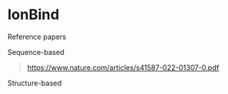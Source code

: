 # IonBind

Reference papers

Sequence-based
> https://www.nature.com/articles/s41587-022-01307-0.pdf

Structure-based
